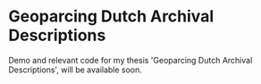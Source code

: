 # Geoparcing Dutch Archival Descriptions
Demo and relevant code for my thesis 'Geoparcing Dutch Archival Descriptions', will be available soon.
